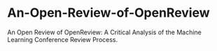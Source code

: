# An-Open-Review-of-OpenReview
An Open Review of OpenReview: A Critical Analysis of the Machine Learning Conference Review Process.
